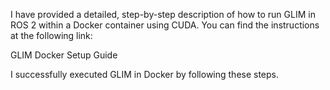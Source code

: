 I have provided a detailed, step-by-step description of how to run GLIM in ROS 2 within a Docker container using CUDA. You can find the instructions at the following link:

GLIM Docker Setup Guide

I successfully executed GLIM in Docker by following these steps.
